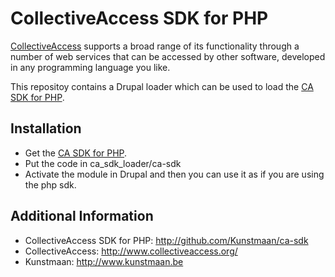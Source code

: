 CollectiveAccess SDK for PHP
============================

[CollectiveAccess](http://www.collectiveaccess.org/) supports a broad range of its 
functionality through a number of web services that can be accessed by other software, 
developed in any programming language you like.

This repositoy contains a Drupal loader which can be used to load the [CA SDK for PHP](http://github.com/Kunstmaan/ca-sdk).


Installation
------------

* Get the [CA SDK for PHP](http://github.com/Kunstmaan/ca-sdk).
* Put the code in ca_sdk_loader/ca-sdk
* Activate the module in Drupal and then you can use it as if you are using the php sdk. 


Additional Information
----------------------

* CollectiveAccess SDK for PHP: <http://github.com/Kunstmaan/ca-sdk>
* CollectiveAccess: <http://www.collectiveaccess.org/>
* Kunstmaan: <http://www.kunstmaan.be>
